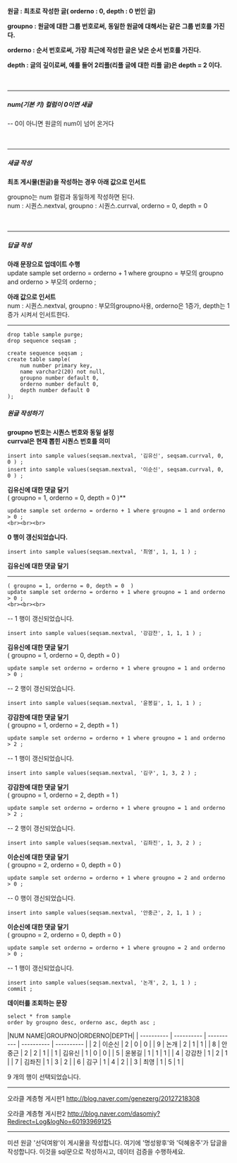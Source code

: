 **원글 : 최초로 작성한 글( orderno : 0, depth : 0 번인 글)**<br>

**groupno : 원글에 대한 그룹 번호로써, 동일한 원글에 대해서는 같은 그룹 번호를 가진다.**<br>

**orderno : 순서 번호로써, 가장 최근에 작성한 글은 낮은 순서 번호를 가진다.**<br>

**depth : 글의 깊이로써, 예를 들어 2리플(리플 글에 대한 리플 글)은 depth = 2 이다.**<br><br><br>

---

##### num(기본 키) 컬럼이 0이면 새글<br>
-- 0이 아니면 원글의 num이 넘어 온거다<br><br><br>

---

##### 새글 작성<br>

**최초 게시물(원글)을 작성하는 경우 아래 값으로 인서트**<br>

groupno는 num 컬럼과 동일하게 작성하면 된다.<br>
num : 시퀀스.nextval, groupno : 시퀀스.currval, orderno = 0, depth = 0<br><br><br>

---

##### 답글 작성<br>

**아래 문장으로 업데이트 수행**<br>
update sample set orderno = orderno + 1 where groupno = 부모의 groupno and orderno > 부모의 orderno ;<br> 

**아래 값으로 인서트**<br>
num : 시퀀스.nextval, groupno : 부모의groupno사용, orderno은 1증가, depth는 1증가 시켜서 인서트한다.<br>

---
~~~
drop table sample purge;	
drop sequence seqsam ;

create sequence seqsam ;
create table sample(
	num number primary key,
	name varchar2(20) not null,
	groupno number default 0,
	orderno number default 0,
	depth number default 0
);

~~~

##### 원글 작성하기<br>
**groupno 번호는 시퀀스 번호와 동일 설정**<br>
**currval은 현재 뽑힌 시퀀스 번호를 의미**<br>


~~~
insert into sample values(seqsam.nextval, '김유신', seqsam.currval, 0, 0 ) ;
insert into sample values(seqsam.nextval, '이순신', seqsam.currval, 0, 0 ) ;
~~~

**김유신에 대한 댓글 달기**<br>
( groupno = 1, orderno = 0, depth = 0  )**<br>

~~~
update sample set orderno = orderno + 1 where groupno = 1 and orderno > 0 ;
<br><br><br>
~~~
 
**0 행이 갱신되었습니다.**<br>

~~~
insert into sample values(seqsam.nextval, '최영', 1, 1, 1 ) ;
~~~

**김유신에 대한 댓글 달기**<br>

---

~~~
( groupno = 1, orderno = 0, depth = 0  )
update sample set orderno = orderno + 1 where groupno = 1 and orderno > 0 ;
<br><br><br>
~~~

-- 1 행이 갱신되었습니다.<br>

~~~
insert into sample values(seqsam.nextval, '강감찬', 1, 1, 1 ) ;
~~~

**김유신에 대한 댓글 달기**<br>
( groupno = 1, orderno = 0, depth = 0 )<br>

~~~
update sample set orderno = orderno + 1 where groupno = 1 and orderno > 0 ; 
~~~

-- 2 행이 갱신되었습니다.<br>

~~~
insert into sample values(seqsam.nextval, '윤봉길', 1, 1, 1 ) ;
~~~

**강감찬에 대한 댓글 달기**<br>
( groupno = 1, orderno = 2, depth = 1  )<br>

~~~
update sample set orderno = orderno + 1 where groupno = 1 and orderno > 2 ;
~~~
 
-- 1 행이 갱신되었습니다.<br>

~~~
insert into sample values(seqsam.nextval, '김구', 1, 3, 2 ) ;
~~~

**강감찬에 대한 댓글 달기**<br>
( groupno = 1, orderno = 2, depth = 1 )<br>

~~~
update sample set orderno = orderno + 1 where groupno = 1 and orderno > 2 ;
~~~
 
-- 2 행이 갱신되었습니다.<br>

~~~
insert into sample values(seqsam.nextval, '김좌진', 1, 3, 2 ) ;
~~~

**이순신에 대한 댓글 달기**<br>
( groupno = 2, orderno = 0, depth = 0  )<br>

~~~
update sample set orderno = orderno + 1 where groupno = 2 and orderno > 0 ; 
~~~

-- 0 행이 갱신되었습니다.<br>

~~~
insert into sample values(seqsam.nextval, '안중근', 2, 1, 1 ) ;
~~~

**이순신에 대한 댓글 달기**<br>
( groupno = 2, orderno = 0, depth = 0  )<br>

~~~
update sample set orderno = orderno + 1 where groupno = 2 and orderno > 0 ;
~~~
 
-- 1 행이 갱신되었습니다.<br>

~~~
insert into sample values(seqsam.nextval, '논개', 2, 1, 1 ) ;
commit ;
~~~



**데이터를 조회하는 문장**<br>

~~~
select * from sample
order by groupno desc, orderno asc, depth asc ;
~~~

|NUM NAME|GROUPNO|ORDERNO|DEPTH|
| ---------- | ---------- | ---------- | ---------- | ---------- |
| 2 | 이순신 | 2 | 0 | 0 |
| 9 | 논개 | 2 | 1 | 1 |
| 8 | 안중근 | 2 | 2 | 1 |
| 1 | 김유신 | 1 | 0 | 0 |
| 5 | 윤봉길 | 1 | 1 | 1 |
| 4 | 강감찬 | 1 | 2 | 1 |
| 7 | 김좌진 | 1 | 3 | 2 |
| 6 | 김구 | 1 | 4 | 2 |
| 3 | 최영 | 1 | 5 | 1 |


9 개의 행이 선택되었습니다.

---

오라클 계층형 게시판1
http://blog.naver.com/genezerg/20127218308

오라클 계층형 게시판2 
http://blog.naver.com/dasomiy?Redirect=Log&logNo=60193969125

---

미션
원글 '선덕여왕'이 게시물을 작성합니다.
여기에 '명성왕후'와 '덕혜옹주'가 답글을 작성합니다.
이것을 sql문으로 작성하시고, 데이터 검증을 수행하세요.
